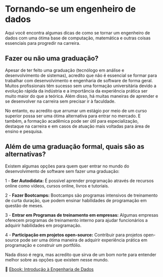 # Tornando-se um engenheiro de dados

Aqui você encontra algumas dicas de como se tornar um engenheiro de dados com uma ótima base de computação, matemática e outras coisas essenciais para progredir na carreira.

## Fazer ou não uma graduação?

Apesar de ter feito uma graduação (tecnólogo em análise e desenvolvimento de sistemas), acredito que não é essencial se formar para trabalhar com desenvolvimento e engenharia de software de forma geral. Muitos profissionais têm sucesso sem uma formação universitária devido a evolução rápida da indústria e a importância da experiência prática ser muito maior do que a teórica. Além disso, há muitas maneiras de aprender e se desenvolver na carreira sem precisar ir à faculdade. 

No entanto, eu acredito que arrumar um estágio por meio de um curso superior possa ser uma ótima alternativa para entrar no mercado. E também, a formação acadêmica pode ser útil para especialização, destaque na carreira e em casos de atuação mais voltadas para área de ensino e pesquisa.

## Além de uma graduação formal, quais são as alternativas?

Existem algumas opções para quem quer entrar no mundo do desenvolvimento de software sem fazer uma graduação:

1 - **Ser Autodidata:** É possível aprender programação através de recursos online como vídeos, cursos online, livros e tutoriais.

2 - **Fazer Bootcamps:** Bootcamps são programas intensivos de treinamento de curta duração, que podem ensinar habilidades de programação em questão de meses.

3 - **Entrar em Programas de treinamento em empresas:** Algumas empresas oferecem programas de treinamento interno para ajudar funcionários a adquirir habilidades em programação.

4 - **Participação em projetos open-source:** Contribuir para projetos open-source pode ser uma ótima maneira de adquirir experiência prática em programação e construir um portfólio.

Nada disso é regra, mas acredito que sirva de um bom norte para entender melhor sobre as opções que existem nesse mundo.


📗 [Ebook: Introdução à Engenharia de Dados](https://docs.google.com/document/d/1mZBCm6gwgXHTmdEVkWiVw3iccGw2a2V0o7B4Jw9hkVY/edit?usp=sharing)

